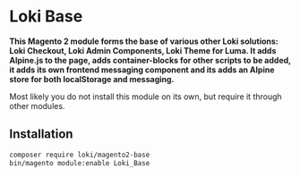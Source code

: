 # Loki Base

**This Magento 2 module forms the base of various other Loki solutions: Loki Checkout, Loki Admin Components, Loki Theme for Luma. It adds Alpine.js to the page, adds container-blocks for other scripts to be added, it adds its own frontend messaging component and its adds an Alpine store for both localStorage and messaging.**

Most likely you do not install this module on its own, but require it through other modules.

## Installation
```bash
composer require loki/magento2-base
bin/magento module:enable Loki_Base
```
